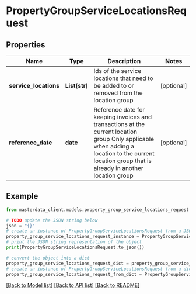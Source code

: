 # PropertyGroupServiceLocationsRequest


## Properties

Name | Type | Description | Notes
------------ | ------------- | ------------- | -------------
**service_locations** | **List[str]** | Ids of the service locations that need to be added to or removed from the location group | [optional] 
**reference_date** | **date** | Reference date for keeping invoices and transactions at the current location group  Only applicable when adding a location to the current location group that is already in another location group | [optional] 

## Example

```python
from masterdata_client.models.property_group_service_locations_request import PropertyGroupServiceLocationsRequest

# TODO update the JSON string below
json = "{}"
# create an instance of PropertyGroupServiceLocationsRequest from a JSON string
property_group_service_locations_request_instance = PropertyGroupServiceLocationsRequest.from_json(json)
# print the JSON string representation of the object
print(PropertyGroupServiceLocationsRequest.to_json())

# convert the object into a dict
property_group_service_locations_request_dict = property_group_service_locations_request_instance.to_dict()
# create an instance of PropertyGroupServiceLocationsRequest from a dict
property_group_service_locations_request_from_dict = PropertyGroupServiceLocationsRequest.from_dict(property_group_service_locations_request_dict)
```
[[Back to Model list]](../README.md#documentation-for-models) [[Back to API list]](../README.md#documentation-for-api-endpoints) [[Back to README]](../README.md)


